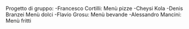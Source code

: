 Progetto di gruppo:
-Francesco Cortilli: Menù pizze
-Cheysi Kola
-Denis Branzei Menù dolci
-Flavio Grosu: Menù bevande
-Alessandro Mancini: Menù fritti
